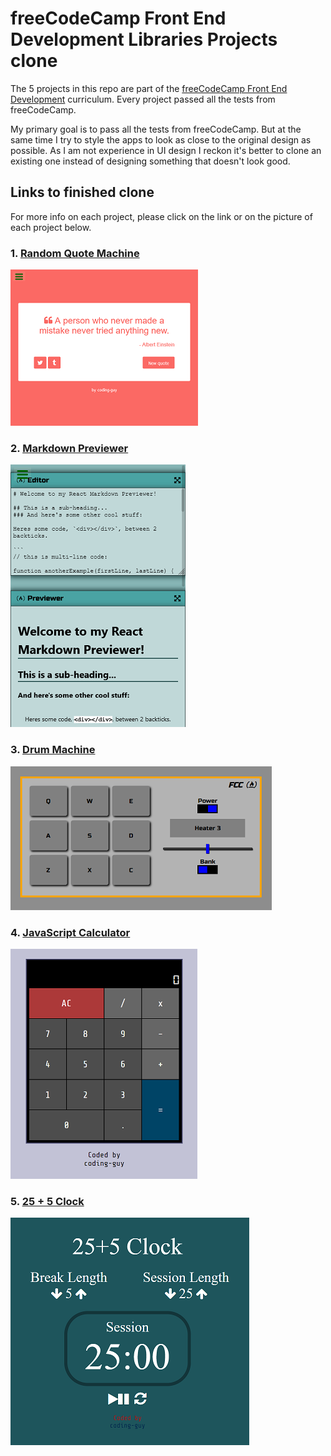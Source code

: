 # freeCodeCamp Front End Development Libraries Projects clone

The 5 projects in this repo are part of the [freeCodeCamp Front End Development](https://www.freecodecamp.org/learn/front-end-libraries/#front-end-libraries-projects) curriculum. Every project passed all the tests from freeCodeCamp. 

My primary goal is to pass all the tests from freeCodeCamp. But at the same time I try to style the apps to look as close to the original design as possible. As I am not experience in UI design I reckon it's better to clone an existing one instead of designing something that doesn't look good.

## Links to finished clone
For more info on each project, please click on the link or on the picture of each project below.

### 1. [Random Quote Machine](./random-quote-machine)
[![random-quote-machine](./random-quote-machine/fcc-quote-machine.png)](./random-quote-machine)

### 2. [Markdown Previewer](./markdown-previewer)
[![markdown-previewer](./markdown-previewer/fcc-markdown-screenshot.png)](./markdown-previewer)

### 3. [Drum Machine](./drum-machine)
[![drum-machine](./drum-machine/fcc-drum-screenshot.PNG)](./drum-machine)

### 4. [JavaScript Calculator](./javascript-calculator)
[![javascript-calculator](./javascript-calculator/fcc-calc-screenshot.PNG)](./javascript-calculator)

### 5. [25 + 5 Clock](./pomodoro-timer)
[![pomodoro-timer](./pomodoro-timer/fcc-clock-screenshot.PNG)](./pomodoro-timer)
